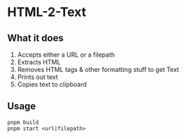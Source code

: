 # HTML-2-Text

## What it does

1. Accepts either a URL or a filepath
2. Extracts HTML
3. Removes HTML tags & other formatting stuff to get Text
4. Prints out text
5. Copies text to clipboard

## Usage

```
pnpm build
pnpm start <url|filepath>
```
